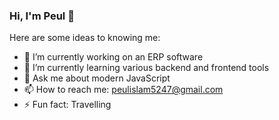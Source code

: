 ###  Hi, I'm Peul 👋

Here are some ideas to knowing me:

- 🔭 I’m currently working on an ERP software
- 🌱 I’m currently learning various backend and frontend tools
- 💬 Ask me about modern JavaScript
- 📫 How to reach me: peulislam5247@gmail.com
- ⚡ Fun fact: Travelling
